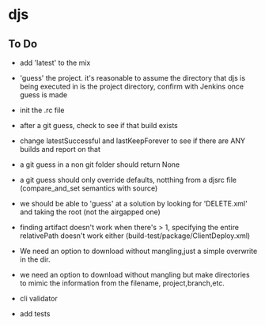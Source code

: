 # djs

To Do
----
* add 'latest' to the mix
* 'guess' the project. it's reasonable to assume the directory that djs is being executed in is the project directory, confirm with Jenkins once guess is made
* init the .rc file
* after a git guess, check to see if that build exists
* change latestSuccessful and lastKeepForever to see if there are ANY builds and report on that
* a git guess in a non git folder should return None
* a git guess should only override defaults, notthing from a djsrc file (compare_and_set semantics with source)
* we should be able to 'guess' at a solution by looking for 'DELETE.xml' and taking the root (not the airgapped one)
* finding artifact doesn't work when there's > 1, specifying the entire relativePath doesn't work either (build-test/package/ClientDeploy.xml)
* We need an option to download without mangling,just a simple overwrite in the dir.
* we need an option to download without mangling but make directories to mimic the information from the filename, project,branch,etc.

* cli validator

* add tests
